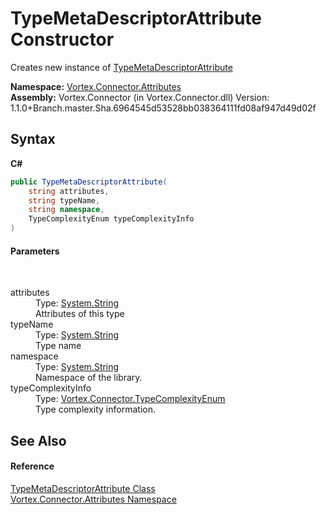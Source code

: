 # TypeMetaDescriptorAttribute Constructor 
 

Creates new instance of <a href="T_Vortex_Connector_Attributes_TypeMetaDescriptorAttribute.md">TypeMetaDescriptorAttribute</a>

**Namespace:**&nbsp;<a href="N_Vortex_Connector_Attributes.md">Vortex.Connector.Attributes</a><br />**Assembly:**&nbsp;Vortex.Connector (in Vortex.Connector.dll) Version: 1.1.0+Branch.master.Sha.6964545d53528bb038364111fd08af947d49d02f

## Syntax

**C#**<br />
``` C#
public TypeMetaDescriptorAttribute(
	string attributes,
	string typeName,
	string namespace,
	TypeComplexityEnum typeComplexityInfo
)
```


#### Parameters
&nbsp;<dl><dt>attributes</dt><dd>Type: <a href="http://msdn2.microsoft.com/en-us/library/s1wwdcbf" target="_blank">System.String</a><br />Attributes of this type</dd><dt>typeName</dt><dd>Type: <a href="http://msdn2.microsoft.com/en-us/library/s1wwdcbf" target="_blank">System.String</a><br />Type name</dd><dt>namespace</dt><dd>Type: <a href="http://msdn2.microsoft.com/en-us/library/s1wwdcbf" target="_blank">System.String</a><br />Namespace of the library.</dd><dt>typeComplexityInfo</dt><dd>Type: <a href="T_Vortex_Connector_TypeComplexityEnum.md">Vortex.Connector.TypeComplexityEnum</a><br />Type complexity information.</dd></dl>

## See Also


#### Reference
<a href="T_Vortex_Connector_Attributes_TypeMetaDescriptorAttribute.md">TypeMetaDescriptorAttribute Class</a><br /><a href="N_Vortex_Connector_Attributes.md">Vortex.Connector.Attributes Namespace</a><br />